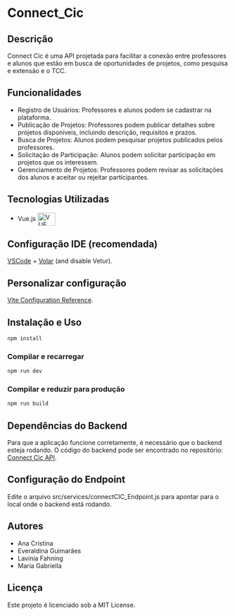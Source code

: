 # Connect_Cic

## Descrição

Connect Cic é uma API projetada para facilitar a conexão entre professores e alunos que estão em busca de oportunidades de projetos, como pesquisa e extensão e o TCC.

## Funcionalidades

- Registro de Usuários: Professores e alunos podem se cadastrar na plataforma.
- Publicação de Projetos: Professores podem publicar detalhes sobre projetos disponíveis, incluindo descrição, requisitos e prazos.
- Busca de Projetos: Alunos podem pesquisar projetos publicados pelos professores.
- Solicitação de Participação: Alunos podem solicitar participação em projetos que os interessem.
- Gerenciamento de Projetos: Professores podem revisar as solicitações dos alunos e aceitar ou rejeitar participantes.

## Tecnologias Utilizadas

- Vue.js <img align="center" alt="VUE" height="30" width="40" src="https://cdn.jsdelivr.net/gh/devicons/devicon@latest/icons/vuejs/vuejs-original.svg">

## Configuração IDE (recomendada)

[VSCode](https://code.visualstudio.com/) + [Volar](https://marketplace.visualstudio.com/items?itemName=Vue.volar) (and disable Vetur).

## Personalizar configuração

[Vite Configuration Reference](https://vitejs.dev/config/).

## Instalação e Uso

```sh
npm install
```

### Compilar e recarregar

```sh
npm run dev
```

### Compilar e reduzir para produção

```sh
npm run build
```

## Dependências do Backend

Para que a aplicação funcione corretamente, é necessário que o backend esteja rodando. O código do backend pode ser encontrado no repositório: [Connect Cic API](https://github.com/colcic-uesc/connect_cic_api.git).

## Configuração do Endpoint

Edite o arquivo src/services/connectCIC_Endpoint.js para apontar para o local onde o backend está rodando.

## Autores

- Ana Cristina
- Everaldina Guimarães
- Lavínia Fahning
- Maria Gabriella

## Licença

Este projeto é licenciado sob a MIT License.
